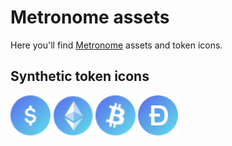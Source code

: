 # Metronome assets
 
 Here you'll find [Metronome](https://www.metronome.io/) assets and token icons.

## Synthetic token icons
<p align="left">
    <img src="/icons/msusd.svg" width="64" height="64" alt="synthetic USD" title="synthetic USD"> <img src="/icons/mseth.svg" width="64" height="64" alt="synthetic ETH" title="synthetic ETH"> <img src="/icons/msbtc.svg" width="64" height="64" alt="synthetic BTC" title="synthetic BTC"> <img src="/icons/msdoge.svg" width="64" height="64" alt="synthetic DOGE" title="synthetic DOGE">
</p>

